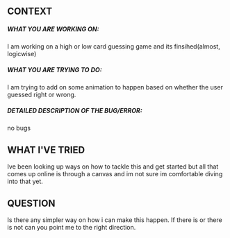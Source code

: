 ## CONTEXT

##### WHAT YOU ARE WORKING ON:

I am working on a high or low card guessing game and its finsihed(almost, logicwise)

##### WHAT YOU ARE TRYING TO DO:

I am trying to add on some animation to happen based on whether the user guessed right or wrong.

##### DETAILED DESCRIPTION OF THE BUG/ERROR:

no bugs

## WHAT I'VE TRIED

Ive been looking up ways on how to tackle this and get started but all that comes up online 
is through a canvas and im not sure im comfortable diving into that yet.

## QUESTION

Is there any simpler way on how i can make this happen. If there is or there is not can you point me to the right direction.
